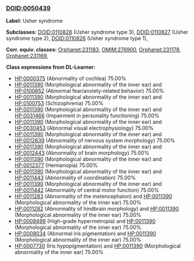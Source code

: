 
### [DOID:0050439](http://purl.obolibrary.org/obo/DOID_0050439)
**Label:** Usher syndrome

**Subclasses:** [DOID:0110828](http://purl.obolibrary.org/obo/DOID_0110828) (Usher syndrome type 3), [DOID:0110827](http://purl.obolibrary.org/obo/DOID_0110827) (Usher syndrome type 2), [DOID:0110826](http://purl.obolibrary.org/obo/DOID_0110826) (Usher syndrome type 1), 

**Corr. equiv. classes:** [Orphanet:231183](http://www.orpha.net/ORDO/Orphanet_231183), [OMIM:276900](http://purl.obolibrary.org/obo/OMIM_276900), [Orphanet:231178](http://www.orpha.net/ORDO/Orphanet_231178), [Orphanet:231169](http://www.orpha.net/ORDO/Orphanet_231169), 

**Class expressions from DL-Learner:**

- [HP:0000375](http://purl.obolibrary.org/obo/HP_0000375) (Abnormality of cochlea) 75.00%
- [HP:0011390](http://purl.obolibrary.org/obo/HP_0011390) (Morphological abnormality of the inner ear) and [HP:0100852](http://purl.obolibrary.org/obo/HP_0100852) (Abnormal fear/anxiety-related behavior) 75.00%
- [HP:0011390](http://purl.obolibrary.org/obo/HP_0011390) (Morphological abnormality of the inner ear) and [HP:0100753](http://purl.obolibrary.org/obo/HP_0100753) (Schizophrenia) 75.00%
- [HP:0011390](http://purl.obolibrary.org/obo/HP_0011390) (Morphological abnormality of the inner ear) and [HP:0031466](http://purl.obolibrary.org/obo/HP_0031466) (Impairment in personality functioning) 75.00%
- [HP:0011390](http://purl.obolibrary.org/obo/HP_0011390) (Morphological abnormality of the inner ear) and [HP:0030453](http://purl.obolibrary.org/obo/HP_0030453) (Abnormal visual electrophysiology) 75.00%
- [HP:0011390](http://purl.obolibrary.org/obo/HP_0011390) (Morphological abnormality of the inner ear) and [HP:0012639](http://purl.obolibrary.org/obo/HP_0012639) (Abnormality of nervous system morphology) 75.00%
- [HP:0011390](http://purl.obolibrary.org/obo/HP_0011390) (Morphological abnormality of the inner ear) and [HP:0012443](http://purl.obolibrary.org/obo/HP_0012443) (Abnormality of brain morphology) 75.00%
- [HP:0011390](http://purl.obolibrary.org/obo/HP_0011390) (Morphological abnormality of the inner ear) and [HP:0012377](http://purl.obolibrary.org/obo/HP_0012377) (Hemianopia) 75.00%
- [HP:0011390](http://purl.obolibrary.org/obo/HP_0011390) (Morphological abnormality of the inner ear) and [HP:0011443](http://purl.obolibrary.org/obo/HP_0011443) (Abnormality of coordination) 75.00%
- [HP:0011390](http://purl.obolibrary.org/obo/HP_0011390) (Morphological abnormality of the inner ear) and [HP:0011442](http://purl.obolibrary.org/obo/HP_0011442) (Abnormality of central motor function) 75.00%
- [HP:0011283](http://purl.obolibrary.org/obo/HP_0011283) (Abnormality of the metencephalon) and [HP:0011390](http://purl.obolibrary.org/obo/HP_0011390) (Morphological abnormality of the inner ear) 75.00%
- [HP:0011282](http://purl.obolibrary.org/obo/HP_0011282) (Abnormality of hindbrain morphology) and [HP:0011390](http://purl.obolibrary.org/obo/HP_0011390) (Morphological abnormality of the inner ear) 75.00%
- [HP:0008499](http://purl.obolibrary.org/obo/HP_0008499) (High-grade hypermetropia) and [HP:0011390](http://purl.obolibrary.org/obo/HP_0011390) (Morphological abnormality of the inner ear) 75.00%
- [HP:0008034](http://purl.obolibrary.org/obo/HP_0008034) (Abnormal iris pigmentation) and [HP:0011390](http://purl.obolibrary.org/obo/HP_0011390) (Morphological abnormality of the inner ear) 75.00%
- [HP:0007730](http://purl.obolibrary.org/obo/HP_0007730) (Iris hypopigmentation) and [HP:0011390](http://purl.obolibrary.org/obo/HP_0011390) (Morphological abnormality of the inner ear) 75.00%


